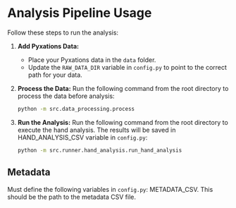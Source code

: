 # Analysis Pipeline Usage

Follow these steps to run the analysis:

1. **Add Pyxations Data:**
    - Place your Pyxations data in the `data` folder.
    - Update the `RAW_DATA_DIR` variable in `config.py` to point to the correct path for your data.

2. **Process the Data:**
   Run the following command from the root directory to process the data before analysis:
   ```bash
   python -m src.data_processing.process
   
3. **Run the Analysis:**
   Run the following command from the root directory to execute the hand analysis. The results will be saved in
   HAND_ANALYSIS_CSV variable in `config.py`:
   ```bash
   python -m src.runner.hand_analysis.run_hand_analysis

## Metadata 
    
   Must define the following variables in `config.py`: METADATA_CSV. 
   This should be the path to the metadata CSV file.
